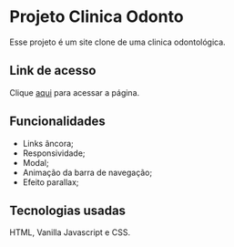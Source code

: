 # Projeto Clinica Odonto
Esse projeto é um site clone de uma clinica odontológica.

## Link de acesso
Clique [aqui](https://inocencio5117.github.io/Projeto-clinica-odonto/) para acessar a página.

## Funcionalidades
* Links âncora;
* Responsividade;
* Modal;
* Animação da barra de navegação;
* Efeito parallax;

## Tecnologias usadas
HTML, Vanilla Javascript e CSS.
